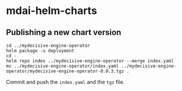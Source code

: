 # mdai-helm-charts

## Publishing a new chart version

```
cd ../mydecisive-engine-operator
helm package -u deployment
cd -
helm repo index ../mydecisive-engine-operator --merge index.yaml
mv ../mydecisive-engine-operator/index.yaml ../mydecisive-engine-operator/mydecisive-engine-operator-0.0.3.tgz .
```

Commit and push the `index.yaml` and the `tgz` file.
